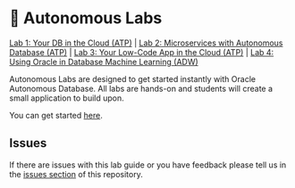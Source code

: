 # 🚀 Autonomous Labs
[Lab 1: Your DB in the Cloud (ATP)](https://alpsteam.github.io/autonomous-labs/lab-1/lab-1.html) | [Lab 2: Microservices with Autonomous Database (ATP)](https://alpsteam.github.io/autonomous-labs/lab-2/lab-2.html) | [Lab 3: Your Low-Code App in the Cloud (ATP)](https://alpsteam.github.io/autonomous-labs/lab-3/lab-3.html) | [Lab 4: Using Oracle in Database Machine Learning (ADW)](https://alpsteam.github.io/autonomous-labs/lab-4/lab-4.html)

Autonomous Labs are designed to get started instantly with Oracle Autonomous Database. All labs are hands-on and students will create a small application to build upon. 

You can get started [here](https://alpsteam.github.io/autonomous-labs/).

## Issues

If there are issues with this lab guide or you have feedback please tell us in the [issues section](https://github.com/alpsteam/autonomous-labs/issues) of this repository.





